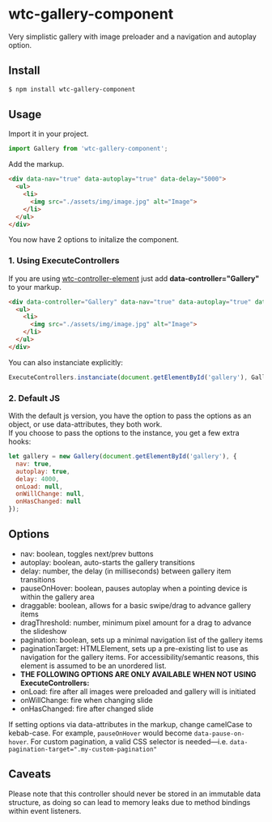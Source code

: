 # wtc-gallery-component
Very simplistic gallery with image preloader and a navigation and autoplay option.

## Install
```sh
$ npm install wtc-gallery-component
```

## Usage
Import it in your project.
```javascript
import Gallery from 'wtc-gallery-component';
```

Add the markup.
```html
<div data-nav="true" data-autoplay="true" data-delay="5000">
  <ul>
    <li>
      <img src="./assets/img/image.jpg" alt="Image">
    </li>
  </ul>
</div>
```

You now have 2 options to initalize the component.

### 1. Using ExecuteControllers
If you are using [wtc-controller-element] just add **data-controller="Gallery"** to your markup.
```html
<div data-controller="Gallery" data-nav="true" data-autoplay="true" data-delay="5000">
  <ul>
    <li>
      <img src="./assets/img/image.jpg" alt="Image">
    </li>
  </ul>
</div>
```
You can also instanciate explicitly:
```javascript
ExecuteControllers.instanciate(document.getElementById('gallery'), Gallery);
```

### 2. Default JS
With the default js version, you have the option to pass the options as an object, or use data-attributes, they both work.  
If you choose to pass the options to the instance, you get a few extra hooks:
```javascript
let gallery = new Gallery(document.getElementById('gallery'), {
  nav: true,
  autoplay: true,
  delay: 4000,
  onLoad: null,
  onWillChange: null,
  onHasChanged: null
});
```

## Options
  - nav: boolean, toggles next/prev buttons
  - autoplay: boolean, auto-starts the gallery transitions
  - delay: number, the delay (in milliseconds) between gallery item transitions
  - pauseOnHover: boolean, pauses autoplay when a pointing device is within the gallery area
  - draggable: boolean, allows for a basic swipe/drag to advance gallery items
  - dragThreshold: number, minimum pixel amount for a drag to advance the slideshow
  - pagination: boolean, sets up a minimal navigation list of the gallery items
  - paginationTarget: HTMLElement, sets up a pre-existing list to use as navigation for the gallery items. For accessibility/semantic reasons, this element is assumed to be an unordered list.
  - **THE FOLLOWING OPTIONS ARE ONLY AVAILABLE WHEN NOT USING ExecuteControllers:**
  - onLoad: fire after all images were preloaded and gallery will is initiated
  - onWillChange: fire when changing slide
  - onHasChanged: fire after changed slide

If setting options via data-attributes in the markup, change camelCase to kebab-case. For example, `pauseOnHover` would become `data-pause-on-hover`.
For custom pagination, a valid CSS selector is needed—i.e. `data-pagination-target=".my-custom-pagination"`

## Caveats
Please note that this controller should never be stored in an immutable data structure, as doing so can lead to memory leaks due to method bindings within event listeners.

[wtc-controller-element]:https://github.com/wethegit/wtc-controller-element